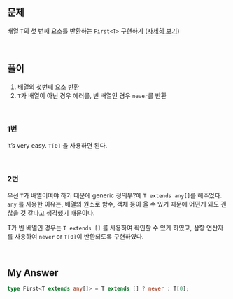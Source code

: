 ## 문제

배열 `T`의 첫 번째 요소를 반환하는 `First<T>` 구현하기 ([자세히 보기](https://github.com/type-challenges/type-challenges/blob/main/questions/00014-easy-first/README.md))

<br>

## 풀이

1. 배열의 첫번째 요소 반환
2. `T`가 배열이 아닌 경우 에러를, 빈 배열인 경우 `never`를 반환

<br>

### 1번

it’s very easy. `T[0]` 을 사용하면 된다.

<br>

### 2번

우선 `T`가 배열이여야 하기 때문에 generic 정의부?에 `T extends any[]`를 해주었다. `any` 를 사용한 이유는, 배열의 원소로 함수, 객체 등이 올 수 있기 때문에 어떤게 와도 괜찮을 것 같다고 생각했기 때문이다.

T가 빈 배열인 경우는 `T extends []` 를 사용하여 확인할 수 있게 하였고, 삼항 연산자를 사용하여 `never` or `T[0]`이 반환되도록 구현하였다.

<br>

## My Answer

```typescript
type First<T extends any[]> = T extends [] ? never : T[0];
```

